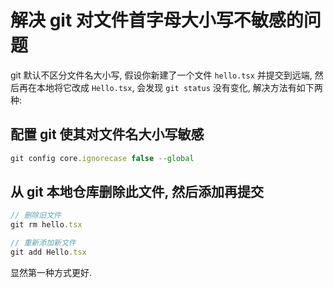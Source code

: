 # 解决 git 对文件首字母大小写不敏感的问题

git 默认不区分文件名大小写, 假设你新建了一个文件 `hello.tsx` 并提交到远端, 然后再在本地将它改成 `Hello.tsx`, 会发现 `git status` 没有变化, 解决方法有如下两种:

## 配置 git 使其对文件名大小写敏感

```ts
git config core.ignorecase false --global
```

## 从 git 本地仓库删除此文件, 然后添加再提交

```ts
// 删除旧文件
git rm hello.tsx

// 重新添加新文件
git add Hello.tsx
```

显然第一种方式更好.
